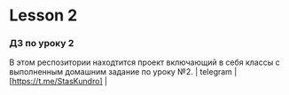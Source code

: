 # Lesson 2
### ДЗ по уроку 2
В этом респозитории находтится проект включающий в себя
классы с выполненным домашним задание по уроку №2.
| telegram | [https://t.me/StasKundro] |







